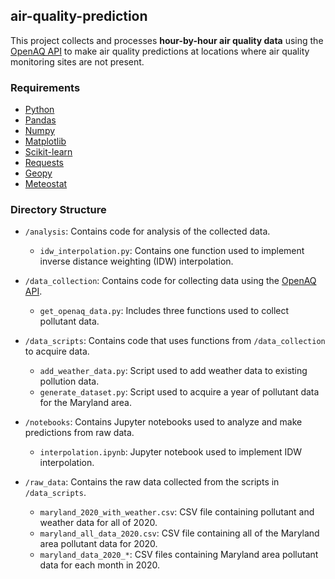 ## air-quality-prediction
This project collects and processes **hour-by-hour air quality data** using the [OpenAQ API](https://docs.openaq.org/) to make air quality predictions at locations where air quality monitoring sites are not present.

### Requirements
- [Python](https://www.python.org/)
- [Pandas](https://pandas.pydata.org/)
- [Numpy](https://numpy.org/)
- [Matplotlib](https://matplotlib.org/)
- [Scikit-learn](https://scikit-learn.org/stable/)
- [Requests](https://pypi.org/project/requests/)
- [Geopy](https://geopy.readthedocs.io/en/stable/#)
- [Meteostat](https://dev.meteostat.net/)

### Directory Structure
- `/analysis`: Contains code for analysis of the collected data.
    - `idw_interpolation.py`: Contains one function used to implement inverse distance weighting (IDW) interpolation.

- `/data_collection`: Contains code for collecting data using the [OpenAQ API](https://docs.openaq.org/).
    - `get_openaq_data.py`: Includes three functions used to collect pollutant data.

- `/data_scripts`: Contains code that uses functions from `/data_collection` to acquire data.
    - `add_weather_data.py`: Script used to add weather data to existing pollution data.
    - `generate_dataset.py`: Script used to acquire a year of pollutant data for the Maryland area.

- `/notebooks`: Contains Jupyter notebooks used to analyze and make predictions from raw data.
    - `interpolation.ipynb`: Jupyter notebook used to implement IDW interpolation.

- `/raw_data`: Contains the raw data collected from the scripts in `/data_scripts`.
    - `maryland_2020_with_weather.csv`: CSV file containing pollutant and weather data for all of 2020.
    - `maryland_all_data_2020.csv`: CSV file containing all of the Maryland area pollutant data for 2020.
    - `maryland_data_2020_*`: CSV files containing Maryland area pollutant data for each month in 2020.